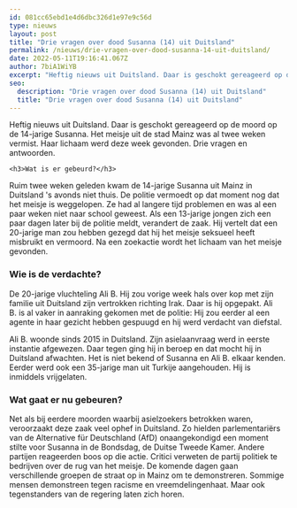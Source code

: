 ```yaml
---
id: 081cc65ebd1e4d6dbc326d1e97e9c56d
type: nieuws
layout: post
title: "Drie vragen over dood Susanna (14) uit Duitsland"
permalink: /nieuws/drie-vragen-over-dood-susanna-14-uit-duitsland/
date: 2022-05-11T19:16:41.067Z
author: 7biA1WiYB
excerpt: "Heftig nieuws uit Duitsland. Daar is geschokt gereageerd op de moord op de 14-jarige Susanna. Het meisje uit de stad Mainz was al twee weken vermist. Haar lichaam werd deze week gevonden. Drie vragen en antwoorden.  "
seo:
  description: "Drie vragen over dood Susanna (14) uit Duitsland"
  title: "Drie vragen over dood Susanna (14) uit Duitsland"
---
```

Heftig nieuws uit Duitsland. Daar is geschokt gereageerd op de moord op de 14-jarige Susanna. Het meisje uit de stad Mainz was al twee weken vermist. Haar lichaam werd deze week gevonden. Drie vragen en antwoorden.  

    <h3>Wat is er gebeurd?</h3>
<p>Ruim twee weken geleden kwam de 14-jarige Susanna uit Mainz in Duitsland 's avonds niet thuis. De politie vermoedt op dat moment nog dat het meisje is weggelopen. Ze had al langere tijd problemen en was al een paar weken niet naar school geweest. Als een 13-jarige jongen zich een paar dagen later bij de politie meldt, verandert de zaak. Hij vertelt dat een 20-jarige man zou hebben gezegd dat hij het meisje seksueel heeft misbruikt en vermoord. Na een zoekactie wordt het lichaam van het meisje gevonden. </p>
<h3>Wie is de verdachte?</h3>
<p>De 20-jarige vluchteling Ali B. Hij zou vorige week hals over kop met zijn familie uit Duitsland zijn vertrokken richting Irak. Daar is hij opgepakt. Ali B. is al vaker in aanraking gekomen met de politie: Hij zou eerder al een agente in haar gezicht hebben gespuugd en hij werd verdacht van diefstal. </p>
<p>Ali B. woonde sinds 2015 in Duitsland. Zijn asielaanvraag werd in eerste instantie afgewezen. Daar tegen ging hij in beroep en dat mocht hij in Duitsland afwachten. Het is niet bekend of Susanna en Ali B. elkaar kenden. Eerder werd ook een 35-jarige man uit Turkije aangehouden. Hij is inmiddels vrijgelaten.</p>
<h3>Wat gaat er nu gebeuren? </h3>
<p>Net als bij eerdere moorden waarbij asielzoekers betrokken waren, veroorzaakt deze zaak veel ophef in Duitsland. Zo hielden parlementariërs van de Alternative für Deutschland (AfD) onaangekondigd een moment stilte voor Susanna in de Bondsdag, de Duitse Tweede Kamer. Andere partijen reageerden boos op die actie. Critici verweten de partij politiek te bedrijven over de rug van het meisje. De komende dagen gaan verschillende groepen de straat op in Mainz om te demonstreren. Sommige mensen demonstreen tegen racisme en vreemdelingenhaat. Maar ook tegenstanders van de regering laten zich horen. </p>  
